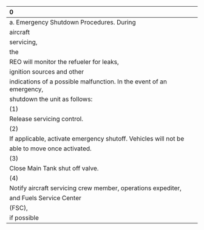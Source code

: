 | 0                                                                    |
|:---------------------------------------------------------------------|
| a. Emergency Shutdown Procedures. During                             |
| aircraft                                                             |
| servicing,                                                           |
| the                                                                  |
| REO will monitor the refueler for leaks,                             |
| ignition sources and other                                           |
| indications of a possible malfunction. In the event of an emergency, |
| shutdown the unit as follows:                                        |
| (1)                                                                  |
| Release servicing control.                                           |
| (2)                                                                  |
| If applicable, activate emergency shutoff. Vehicles will not be      |
| able to move once activated.                                         |
| (3)                                                                  |
| Close Main Tank shut off valve.                                      |
| (4)                                                                  |
| Notify aircraft servicing crew member, operations expediter,         |
| and Fuels Service Center                                             |
| (FSC),                                                               |
| if possible                                                          |